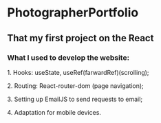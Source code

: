 # PhotographerPortfolio

## That my first project on the React

### What I used to develop the website:
<div align="start">
  

  <p>1. Hooks: useState, useRef(farwardRef)(scrolling);  </p>
  <p>2. Routing: React-router-dom (page navigation);  </p>
  <p>3. Setting up EmailJS to send requests to email; </p>
  <p>4. Adaptation for mobile devices. </p>
</div>
